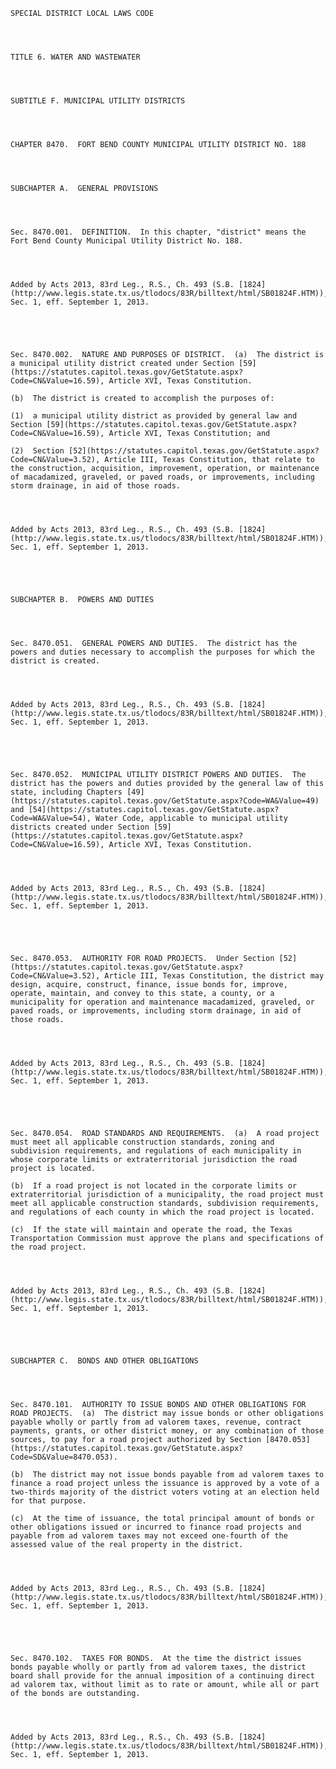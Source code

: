 ﻿
    
    
    	
    					
    
    
    SPECIAL DISTRICT LOCAL LAWS CODE
    
      
    
    
    TITLE 6. WATER AND WASTEWATER
    
      
    
    
    SUBTITLE F. MUNICIPAL UTILITY DISTRICTS
    
      
    
    
    CHAPTER 8470.  FORT BEND COUNTY MUNICIPAL UTILITY DISTRICT NO. 188
    
      
    
    
    SUBCHAPTER A.  GENERAL PROVISIONS
    
      
    
    
    Sec. 8470.001.  DEFINITION.  In this chapter, "district" means the Fort Bend County Municipal Utility District No. 188.
    
    
    
    
    Added by Acts 2013, 83rd Leg., R.S., Ch. 493 (S.B. [1824](http://www.legis.state.tx.us/tlodocs/83R/billtext/html/SB01824F.HTM)), Sec. 1, eff. September 1, 2013.
    
    
    
    
    
    Sec. 8470.002.  NATURE AND PURPOSES OF DISTRICT.  (a)  The district is a municipal utility district created under Section [59](https://statutes.capitol.texas.gov/GetStatute.aspx?Code=CN&Value=16.59), Article XVI, Texas Constitution.
    
    (b)  The district is created to accomplish the purposes of:
    
    (1)  a municipal utility district as provided by general law and Section [59](https://statutes.capitol.texas.gov/GetStatute.aspx?Code=CN&Value=16.59), Article XVI, Texas Constitution; and
    
    (2)  Section [52](https://statutes.capitol.texas.gov/GetStatute.aspx?Code=CN&Value=3.52), Article III, Texas Constitution, that relate to the construction, acquisition, improvement, operation, or maintenance of macadamized, graveled, or paved roads, or improvements, including storm drainage, in aid of those roads.
    
    
    
    
    Added by Acts 2013, 83rd Leg., R.S., Ch. 493 (S.B. [1824](http://www.legis.state.tx.us/tlodocs/83R/billtext/html/SB01824F.HTM)), Sec. 1, eff. September 1, 2013.
    
    
    
    
    
    SUBCHAPTER B.  POWERS AND DUTIES
    
      
    
    
    Sec. 8470.051.  GENERAL POWERS AND DUTIES.  The district has the powers and duties necessary to accomplish the purposes for which the district is created.
    
    
    
    
    Added by Acts 2013, 83rd Leg., R.S., Ch. 493 (S.B. [1824](http://www.legis.state.tx.us/tlodocs/83R/billtext/html/SB01824F.HTM)), Sec. 1, eff. September 1, 2013.
    
    
    
    
    
    Sec. 8470.052.  MUNICIPAL UTILITY DISTRICT POWERS AND DUTIES.  The district has the powers and duties provided by the general law of this state, including Chapters [49](https://statutes.capitol.texas.gov/GetStatute.aspx?Code=WA&Value=49) and [54](https://statutes.capitol.texas.gov/GetStatute.aspx?Code=WA&Value=54), Water Code, applicable to municipal utility districts created under Section [59](https://statutes.capitol.texas.gov/GetStatute.aspx?Code=CN&Value=16.59), Article XVI, Texas Constitution.
    
    
    
    
    Added by Acts 2013, 83rd Leg., R.S., Ch. 493 (S.B. [1824](http://www.legis.state.tx.us/tlodocs/83R/billtext/html/SB01824F.HTM)), Sec. 1, eff. September 1, 2013.
    
    
    
    
    
    Sec. 8470.053.  AUTHORITY FOR ROAD PROJECTS.  Under Section [52](https://statutes.capitol.texas.gov/GetStatute.aspx?Code=CN&Value=3.52), Article III, Texas Constitution, the district may design, acquire, construct, finance, issue bonds for, improve, operate, maintain, and convey to this state, a county, or a municipality for operation and maintenance macadamized, graveled, or paved roads, or improvements, including storm drainage, in aid of those roads.
    
    
    
    
    Added by Acts 2013, 83rd Leg., R.S., Ch. 493 (S.B. [1824](http://www.legis.state.tx.us/tlodocs/83R/billtext/html/SB01824F.HTM)), Sec. 1, eff. September 1, 2013.
    
    
    
    
    
    Sec. 8470.054.  ROAD STANDARDS AND REQUIREMENTS.  (a)  A road project must meet all applicable construction standards, zoning and subdivision requirements, and regulations of each municipality in whose corporate limits or extraterritorial jurisdiction the road project is located.
    
    (b)  If a road project is not located in the corporate limits or extraterritorial jurisdiction of a municipality, the road project must meet all applicable construction standards, subdivision requirements, and regulations of each county in which the road project is located.
    
    (c)  If the state will maintain and operate the road, the Texas Transportation Commission must approve the plans and specifications of the road project.
    
    
    
    
    Added by Acts 2013, 83rd Leg., R.S., Ch. 493 (S.B. [1824](http://www.legis.state.tx.us/tlodocs/83R/billtext/html/SB01824F.HTM)), Sec. 1, eff. September 1, 2013.
    
    
    
    
    
    SUBCHAPTER C.  BONDS AND OTHER OBLIGATIONS
    
      
    
    
    Sec. 8470.101.  AUTHORITY TO ISSUE BONDS AND OTHER OBLIGATIONS FOR ROAD PROJECTS.  (a)  The district may issue bonds or other obligations payable wholly or partly from ad valorem taxes, revenue, contract payments, grants, or other district money, or any combination of those sources, to pay for a road project authorized by Section [8470.053](https://statutes.capitol.texas.gov/GetStatute.aspx?Code=SD&Value=8470.053).
    
    (b)  The district may not issue bonds payable from ad valorem taxes to finance a road project unless the issuance is approved by a vote of a two-thirds majority of the district voters voting at an election held for that purpose.
    
    (c)  At the time of issuance, the total principal amount of bonds or other obligations issued or incurred to finance road projects and payable from ad valorem taxes may not exceed one-fourth of the assessed value of the real property in the district.
    
    
    
    
    Added by Acts 2013, 83rd Leg., R.S., Ch. 493 (S.B. [1824](http://www.legis.state.tx.us/tlodocs/83R/billtext/html/SB01824F.HTM)), Sec. 1, eff. September 1, 2013.
    
    
    
    
    
    Sec. 8470.102.  TAXES FOR BONDS.  At the time the district issues bonds payable wholly or partly from ad valorem taxes, the district board shall provide for the annual imposition of a continuing direct ad valorem tax, without limit as to rate or amount, while all or part of the bonds are outstanding.
    
    
    
    
    Added by Acts 2013, 83rd Leg., R.S., Ch. 493 (S.B. [1824](http://www.legis.state.tx.us/tlodocs/83R/billtext/html/SB01824F.HTM)), Sec. 1, eff. September 1, 2013.
    
    
    
    
    				
